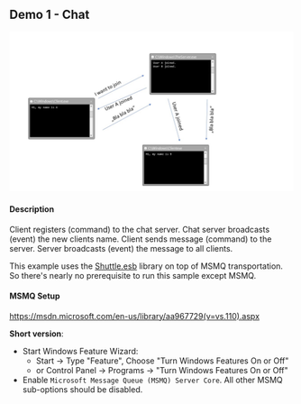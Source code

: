 ## Demo 1 - Chat

![overview](sample.jpg)

#### Description
Client registers (command) to the chat server. Chat server broadcasts (event) the new clients name.
Client sends message (command) to the server. Server broadcasts (event) the message to all clients.

This example uses the [Shuttle.esb](https://github.com/Shuttle/shuttle-esb) library on top of MSMQ transportation.
So there's nearly no prerequisite to run this sample except MSMQ.

#### MSMQ Setup
https://msdn.microsoft.com/en-us/library/aa967729(v=vs.110).aspx

__Short version__:
* Start Windows Feature Wizard:
  * Start -> Type "Feature", Choose "Turn Windows Features On or Off"
  * or Control Panel -> Programs -> "Turn Windows Features On or Off"
* Enable `Microsoft Message Queue (MSMQ) Server Core`. All other MSMQ sub-options should be disabled.
